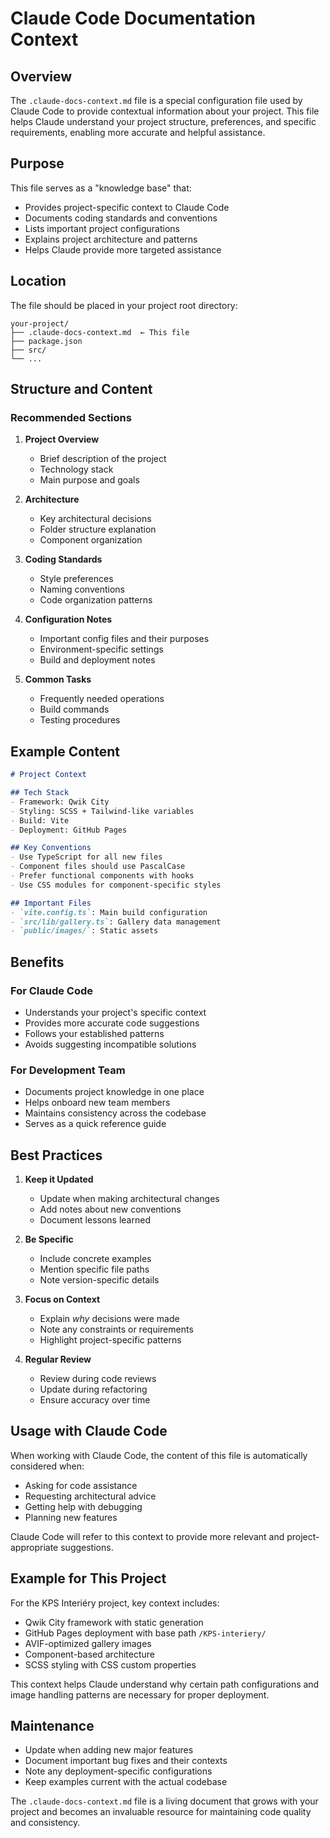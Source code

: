 # Claude Code Documentation Context

## Overview

The `.claude-docs-context.md` file is a special configuration file used by Claude Code to provide contextual information about your project. This file helps Claude understand your project structure, preferences, and specific requirements, enabling more accurate and helpful assistance.

## Purpose

This file serves as a "knowledge base" that:
- Provides project-specific context to Claude Code
- Documents coding standards and conventions
- Lists important project configurations
- Explains project architecture and patterns
- Helps Claude provide more targeted assistance

## Location

The file should be placed in your project root directory:
```
your-project/
├── .claude-docs-context.md  ← This file
├── package.json
├── src/
└── ...
```

## Structure and Content

### Recommended Sections

1. **Project Overview**
   - Brief description of the project
   - Technology stack
   - Main purpose and goals

2. **Architecture**
   - Key architectural decisions
   - Folder structure explanation
   - Component organization

3. **Coding Standards**
   - Style preferences
   - Naming conventions
   - Code organization patterns

4. **Configuration Notes**
   - Important config files and their purposes
   - Environment-specific settings
   - Build and deployment notes

5. **Common Tasks**
   - Frequently needed operations
   - Build commands
   - Testing procedures

## Example Content

```markdown
# Project Context

## Tech Stack
- Framework: Qwik City
- Styling: SCSS + Tailwind-like variables
- Build: Vite
- Deployment: GitHub Pages

## Key Conventions
- Use TypeScript for all new files
- Component files should use PascalCase
- Prefer functional components with hooks
- Use CSS modules for component-specific styles

## Important Files
- `vite.config.ts`: Main build configuration
- `src/lib/gallery.ts`: Gallery data management
- `public/images/`: Static assets
```

## Benefits

### For Claude Code
- Understands your project's specific context
- Provides more accurate code suggestions
- Follows your established patterns
- Avoids suggesting incompatible solutions

### For Development Team
- Documents project knowledge in one place
- Helps onboard new team members
- Maintains consistency across the codebase
- Serves as a quick reference guide

## Best Practices

1. **Keep it Updated**
   - Update when making architectural changes
   - Add notes about new conventions
   - Document lessons learned

2. **Be Specific**
   - Include concrete examples
   - Mention specific file paths
   - Note version-specific details

3. **Focus on Context**
   - Explain *why* decisions were made
   - Note any constraints or requirements
   - Highlight project-specific patterns

4. **Regular Review**
   - Review during code reviews
   - Update during refactoring
   - Ensure accuracy over time

## Usage with Claude Code

When working with Claude Code, the content of this file is automatically considered when:
- Asking for code assistance
- Requesting architectural advice
- Getting help with debugging
- Planning new features

Claude Code will refer to this context to provide more relevant and project-appropriate suggestions.

## Example for This Project

For the KPS Interiéry project, key context includes:
- Qwik City framework with static generation
- GitHub Pages deployment with base path `/KPS-interiery/`
- AVIF-optimized gallery images
- Component-based architecture
- SCSS styling with CSS custom properties

This context helps Claude understand why certain path configurations and image handling patterns are necessary for proper deployment.

## Maintenance

- Update when adding new major features
- Document important bug fixes and their contexts
- Note any deployment-specific configurations
- Keep examples current with the actual codebase

The `.claude-docs-context.md` file is a living document that grows with your project and becomes an invaluable resource for maintaining code quality and consistency.